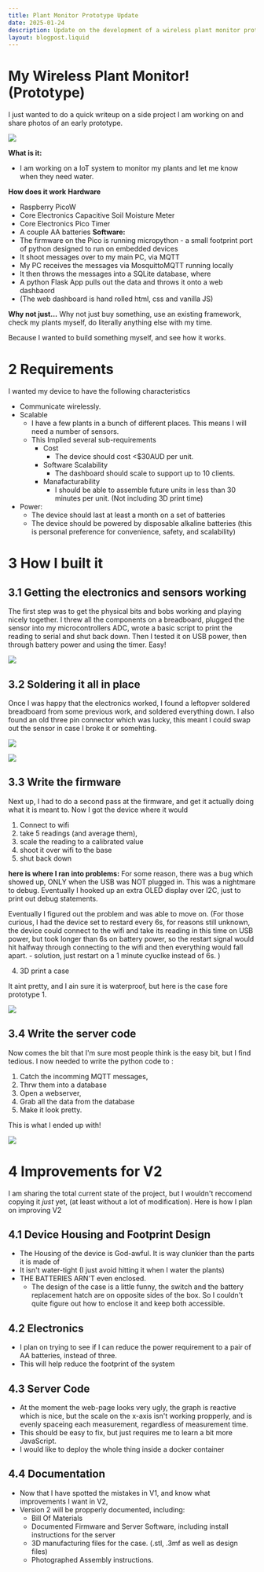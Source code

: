 ```yaml
---
title: Plant Monitor Prototype Update
date: 2025-01-24
description: Update on the development of a wireless plant monitor prototype, including its features, functionality, and goals.
layout: blogpost.liquid
---
```




# My Wireless Plant Monitor! (Prototype)

I just wanted to do a quick writeup on a side project I am working on and share photos of an early prototype.


![](/Assets/20240124Plant.png)

**What is it:**
- I am working on a IoT system to monitor my plants and let me know when they need water.

**How does it work**
**Hardware**
- Raspberry PicoW
- Core Electronics Capacitive Soil Moisture Meter
- Core Electronics Pico Timer
- A couple AA batteries
**Software:**
- The firmware on the Pico is running micropython - a small footprint port of python designed to run on embedded devices
- It shoot messages over to my main PC, via MQTT
- My PC receives the messages via MosquittoMQTT running locally
- It then throws the messages into a SQLite database, where
- A python Flask App pulls out the data and throws it onto a web dashbaord
- (The web dashboard is hand rolled html, css and vanilla JS)


**Why not just...**
Why not just buy something, use an existing framework, check my plants myself, do literally anything else with my time.

Because I wanted to build something myself, and see how it works.

# 2 Requirements
I wanted my device to have the following characteristics

- Communicate wirelessly.
- Scalable
	- I have a few plants in a bunch of different places. This means I will need a number of sensors.
	- This Implied several sub-requirements
		- Cost
			- The device should cost <$30AUD per unit.
		- Software Scalability
			- The dashboard should scale to support up to 10 clients.
		- Manafacturability
			- I should be able to assemble future units in less than 30 minutes per unit. (Not including 3D print time)
- Power:
	- The device should last at least a month on a set of batteries
	- The device should be powered by disposable alkaline batteries (this is personal preference for convenience, safety, and scalability)

# 3 How I built it
## 3.1 Getting the electronics and sensors working

The first step was to get the physical bits and bobs working and playing nicely together. I threw all the components on a breadboard, plugged the sensor into my microcontrollers ADC, wrote a basic script to print the reading to serial and shut back down. Then I tested it on USB power, then through battery power and using the timer. Easy!


![](/Assets/20240124PlantMonitorBreadboard.png)


## 3.2 Soldering it all in place

Once I was happy that the electronics worked, I found a leftopver soldered breadboard from some previous work, and soldered everything down. I also found an old three pin connector which was lucky, this meant I could swap out the sensor in case I broke it or somehting.


![](/Assets/20240124PlantMonitorCircuitboard.png)


![](/Assets/20240124Circuitboardback.png)

## 3.3 Write the firmware

Next up, I had to do a second pass at the firmware, and get it actually doing what it is meant to. Now I got the device where it would
1. Connect to wifi
2. take 5 readings (and average them),
3. scale the reading to a calibrated value
4. shoot it over wifi to the base
5. shut back down

**here is where I ran into problems:** For some reason, there was a bug which showed up, ONLY when the USB was NOT plugged in. This was a nightmare to debug. Eventually I hooked up an extra OLED display over I2C, just to print out debug statements.

Eventually I figured out the problem and was able to move on. (For those curious, I had the device set to restard every 6s, for reasons still unknown, the device could connect to the wifi and take its reading in this time on USB power, but took longer than 6s on battery power, so the restart signal would hit halfway through connecting to the wifi and then everything would fall apart. - solution, just restart on a 1 minute cyuclke instead of 6s. )

4. 3D print a case

It aint pretty, and I ain sure it is waterproof, but here is the case fore prototype 1.



![](Assets/20240124FinalProduct.png)


## 3.4 Write the server code

Now comes the bit that I'm sure most people think is the easy bit, but I find tedious. I now needed to write the python code to :
1. Catch the incomming MQTT messages,
2. Thrw them into a database
3. Open a webserver,
4. Grab all the data from the database
5. Make it look pretty.

This is what I ended up with!


![](/Assets/20240124PlantMonitorDashboard.png)

# 4 Improvements for V2
I am sharing the total current state of the project, but I wouldn't reccomend copying it *just* yet, (at least without a lot of modification). Here is how I plan on improving V2

## 4.1 Device Housing and Footprint Design
- The Housing of the device is God-awful. It is way clunkier than the parts it is made of
- It isn't water-tight (I just avoid hitting it when I water the plants)
- THE BATTERIES ARN'T even enclosed.
	- The design of the case is a little funny, the switch and the battery replacement hatch are on opposite sides of the box. So I couldn't quite figure out how to enclose it and keep both accessible.
## 4.2 Electronics
- I plan on trying to see if I can reduce the power requirement to a pair of AA batteries, instead of three.
- This will help reduce the footprint of the system
## 4.3 Server Code
- At the moment the web-page looks very ugly, the graph is reactive which is nice, but the scale on the x-axis isn't working propperly, and is evenly spaceing each measurement, regardless of measurement time.
- This should be easy to fix, but just requires me to learn a bit more JavaScript.
- I would like to deploy the whole thing inside a docker container

## 4.4 Documentation
- Now that I have spotted the mistakes in V1, and know what improvements I want in V2,
- Version 2 will be propperly documented, including:
	- Bill Of Materials
	- Documented Firmware and Server Software, including install instructions for the server
	- 3D manufacturing files for the case. (.stl, .3mf as well as design files)
	- Photographed Assembly instructions.
